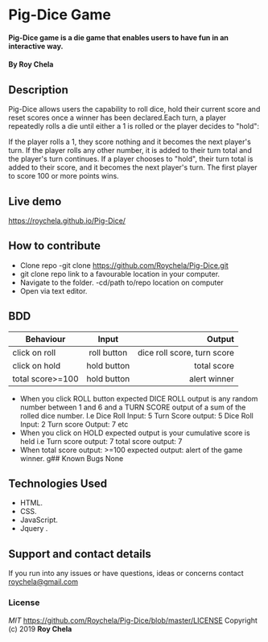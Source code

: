# Pig-Dice Game
#### Pig-Dice game is a die game that enables users to have fun in an interactive way.
#### By **Roy Chela**
## Description
Pig-Dice allows users the capability to roll dice, hold their current score and reset scores once a winner has been declared.Each turn, a player repeatedly rolls a die until either a 1 is rolled or the player decides to "hold":

If the player rolls a 1, they score nothing and it becomes the next player's turn.
If the player rolls any other number, it is added to their turn total and the player's turn continues.
If a player chooses to "hold", their turn total is added to their score, and it becomes the next player's turn.
The first player to score 100 or more points wins.
## Live demo
https://roychela.github.io/Pig-Dice/
## How to contribute
* Clone repo
  -git clone https://github.com/Roychela/Pig-Dice.git
* git clone repo link to a favourable location in your computer.
* Navigate to the folder.
  -cd/path to/repo location on computer
* Open via text editor.
## BDD
| Behaviour       | Input          | Output |
| ------------- |:-------------:| -----:|
| click on roll     | roll button | dice roll score, turn score|
| click on hold    | hold button      |  total score|
| total score>=100 | hold button     |    alert winner|
* When you click ROLL button expected DICE ROLL output is any random number between 1 and 6 and a TURN SCORE output of a sum of the rolled dice number. I.e Dice Roll Input: 5  Turn Score output: 5
Dice Roll Input: 2  Turn score Output: 7 etc
* When you click on HOLD expected output is your cumulative score is held i.e Turn score output: 7 total score output: 7
* When total score output: >=100 expected output: alert of the game winner.
g## Known Bugs
None
## Technologies Used
* HTML.
* CSS.
* JavaScript.
* Jquery .
## Support and contact details
If you run into any issues or have questions, ideas or concerns contact roychela@gmail.com
### License
*MIT*
https://github.com/Roychela/Pig-Dice/blob/master/LICENSE
Copyright (c) 2019 **Roy Chela**
